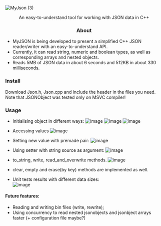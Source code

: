 ![MyJson (3)](https://github.com/Crucinio/MyJson/assets/109169672/f3740dd1-cb71-44b4-bddc-78b0caab9bac)

<p style="text-align: center;"> An easy-to-understand tool for working with JSON data in C++

<h3 style="text-align: center;">About</h3>

- MyJSON is being developed to present a simplified C++ JSON reader/writer with an easy-to-understand API.
- Currently, it can read string, numeric and boolean types, as well as corresponding arrays and nested objects.
- Reads 5MB of JSON data in about 6 seconds and 512KB in about 330 milliseconds.
### Install
Download Json.h, Json.cpp and include the header in the files you need.
Note that JSONObject was tested only on MSVC compiler!
### Usage
- Initialising object in different ways:
![image](https://github.com/Crucinio/MyJson/assets/109169672/74e63b6e-0f59-485e-a810-436c1b602611)
![image](https://github.com/Crucinio/MyJson/assets/109169672/9f74cf12-ac8d-4693-8a90-f6bdedc70a3d)
![image](https://github.com/Crucinio/MyJson/assets/109169672/35207c26-f837-4e73-ab52-a271f6a41085)


- Accessing values
![image](https://github.com/Crucinio/MyJson/assets/109169672/c253bb8c-cb11-4b1f-9772-1bb14bdc52b3)
- Setting new value with premade pair:
![image](https://github.com/Crucinio/MyJson/assets/109169672/6f1eda0f-89ec-4986-bd8a-76e8068c65d3)
- Using setter with string source as argument:
![image](https://github.com/Crucinio/MyJson/assets/109169672/7a5c2e62-fcf4-4096-b0f0-9c11d708282c)
- to_string, write, read_and_overwrite methods.
![image](https://github.com/Crucinio/MyJson/assets/109169672/34a9a428-aba4-4fe7-b4bb-8b4f78d51cdb)
- clear, empty and erase(by key) methods are implemented as well.
- Unit tests results with different data sizes:\
![image](https://github.com/Crucinio/MyJson/assets/109169672/e3a46ab8-a405-472a-8fbe-f8fda5e4ccb1)

#### Future features:
- Reading and writing bin files (write, rewrite);
- Using concurrency to read nested jsonobjects and jsonbject arrays faster (+ configuration file maybe?)
